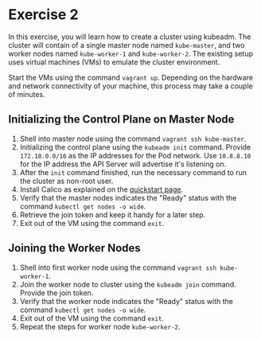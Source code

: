# Exercise 2

In this exercise, you will learn how to create a cluster using kubeadm. The cluster will contain of a single master node named `kube-master`, and two worker nodes named `kube-worker-1` and `kube-worker-2`. The existing setup uses virtual machines (VMs) to emulate the cluster environment.

Start the VMs using the command `vagrant up`. Depending on the hardware and network connectivity of your machine, this process may take a couple of minutes.

## Initializing the Control Plane on Master Node

1. Shell into master node using the command `vagrant ssh kube-master`.
2. Initializing the control plane using the `kubeadm init` command. Provide `172.18.0.0/16` as the IP addresses for the Pod network. Use `10.8.8.10` for the IP address the API Server will advertise it's listening on.
3. After the `init` command finished, run the necessary command to run the cluster as non-root user.
4. Install Calico as explained on the [quickstart page](https://docs.projectcalico.org/getting-started/kubernetes/quickstart).
5. Verify that the master nodes indicates the "Ready" status with the command `kubectl get nodes -o wide`.
6. Retrieve the join token and keep it handy for a later step.
7. Exit out of the VM using the command `exit`.

## Joining the Worker Nodes

1. Shell into first worker node using the command `vagrant ssh kube-worker-1`.
2. Join the worker node to cluster using the `kubeadm join` command. Provide the join token.
3. Verify that the worker node indicates the "Ready" status with the command `kubectl get nodes -o wide`.
4. Exit out of the VM using the command `exit`.
5. Repeat the steps for worker node `kube-worker-2`.